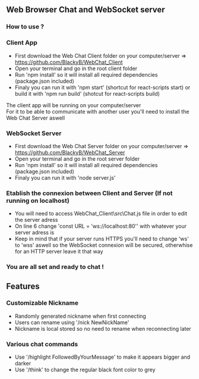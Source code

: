 ## Web Browser Chat and WebSocket server

### How to use ?

### Client App 
- First download the Web Chat Client folder on your computer/server => https://github.com/BlackyB/WebChat_Client
- Open your terminal and go in the root client folder
- Run 'npm install' so it will install all required dependencies (package.json included)
- Finaly you can run it with 'npm start' (shortcut for react-scripts start) or build it with 'npm run build' (shotcut for react-scripts build)

The client app will be running on your computer/server   
For it to be able to communicate with another user you'll need to install the Web Chat Server aswell

### WebSocket Server

- First download the Web Chat Server folder on your computer/server => https://github.com/BlackyB/WebChat_Server
- Open your terminal and go in the root server folder
- Run 'npm install' so it will install all required dependencies (package.json included)
- Finaly you can run it with 'node server.js'

### Etablish the connexion between Client and Server (If not running on localhost)

- You will need to access WebChat_Client\src\Chat.js file in order to edit the server adress
- On line 6 change 'const URL = 'ws://localhost:80'' with whatever your server adress is
- Keep in mind that if your server runs HTTPS you'll need to change 'ws' to 'wss' aswell so the WebSocket connexion will be secured, otherwhise for an HTTP server leave it that way

### You are all set and ready to chat !


## Features

### Customizable Nickname
- Randomly generated nickname when first connecting
- Users can rename using '/nick NewNickName'
- Nickname is local stored so no need to rename when reconnecting later

### Various chat commands
- Use '/highlight FollowedByYourMessage' to make it appears bigger and darker
- Use '/think' to change the regular black font color to grey




